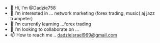 - 👋 Hi, I’m @Dadzie758
- 👀 I’m interested in ... network marketing (forex trading, music( aj jazz trumpeter)
- 🌱 I’m currently learning ...forex trading 
- 💞️ I’m looking to collaborate on ...
- 📫 How to reach me .. dadzieisrael969@gmail.com

<!---
Dadzie758/Dadzie758 is a ✨ special ✨ repository because its `README.md` (this file) appears on your GitHub profile.
You can click the Preview link to take a look at your changes.
--->
